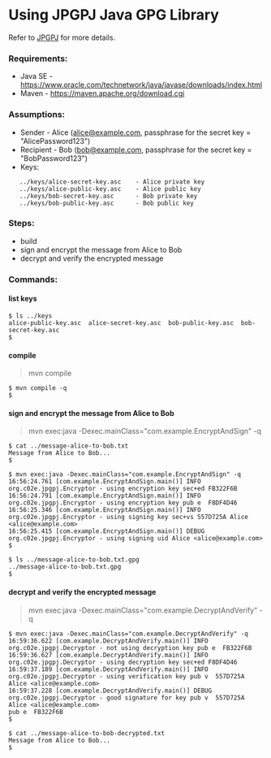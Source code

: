 # Using JPGPJ Java GPG Library

Refer to [JPGPJ](https://github.com/justinludwig/jpgpj) for more details.

### Requirements:

  - Java SE - https://www.oracle.com/technetwork/java/javase/downloads/index.html
  - Maven - https://maven.apache.org/download.cgi

### Assumptions:

  - Sender - Alice (alice@example.com, passphrase for the secret key = "AlicePassword123")
  - Recipient - Bob (bob@example.com, passphrase for the secret key = "BobPassword123")
  - Keys:
 
 ```
    ../keys/alice-secret-key.asc    - Alice private key
    ../keys/alice-public-key.asc    - Alice public key
    ../keys/bob-secret-key.asc      - Bob private key
    ../keys/bob-public-key.asc      - Bob public key
```

### Steps:

  - build
  - sign and encrypt the message from Alice to Bob
  - decrypt and verify the encrypted message

### Commands:

#### list keys

```
$ ls ../keys
alice-public-key.asc  alice-secret-key.asc  bob-public-key.asc  bob-secret-key.asc
$
```

#### compile

> mvn compile

```
$ mvn compile -q
$
```

#### sign and encrypt the message from Alice to Bob

> mvn exec:java -Dexec.mainClass="com.example.EncryptAndSign" -q

```
$ cat ../message-alice-to-bob.txt
Message from Alice to Bob...
$

$ mvn exec:java -Dexec.mainClass="com.example.EncryptAndSign" -q
16:56:24.761 [com.example.EncryptAndSign.main()] INFO org.c02e.jpgpj.Encryptor - using encryption key sec+ed FB322F6B
16:56:24.791 [com.example.EncryptAndSign.main()] INFO org.c02e.jpgpj.Encryptor - using encryption key pub e  F8DF4D46
16:56:25.346 [com.example.EncryptAndSign.main()] INFO org.c02e.jpgpj.Encryptor - using signing key sec+vs 557D725A Alice <alice@example.com>
16:56:25.415 [com.example.EncryptAndSign.main()] DEBUG org.c02e.jpgpj.Encryptor - using signing uid Alice <alice@example.com>
$

$ ls ../message-alice-to-bob.txt.gpg
../message-alice-to-bob.txt.gpg
$
```

#### decrypt and verify the encrypted message

> mvn exec:java -Dexec.mainClass="com.example.DecryptAndVerify" -q

```
$ mvn exec:java -Dexec.mainClass="com.example.DecryptAndVerify" -q
16:59:36.622 [com.example.DecryptAndVerify.main()] INFO org.c02e.jpgpj.Decryptor - not using decryption key pub e  FB322F6B
16:59:36.627 [com.example.DecryptAndVerify.main()] INFO org.c02e.jpgpj.Decryptor - using decryption key sec+ed F8DF4D46
16:59:37.189 [com.example.DecryptAndVerify.main()] INFO org.c02e.jpgpj.Decryptor - using verification key pub v  557D725A Alice <alice@example.com>
16:59:37.228 [com.example.DecryptAndVerify.main()] DEBUG org.c02e.jpgpj.Decryptor - good signature for key pub v  557D725A Alice <alice@example.com>
pub e  FB322F6B
$

$ cat ../message-alice-to-bob-decrypted.txt
Message from Alice to Bob...
$
```
